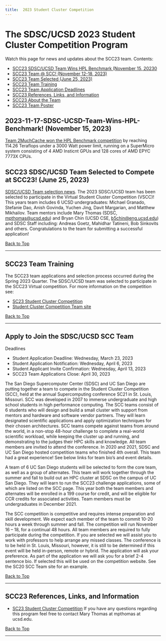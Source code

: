 ```yaml
---
title:  2023 Student Cluster Competition
---
```


# The SDSC/UCSD 2023 Student Cluster Competition Program 

Watch this page for news and updates about the SCC23 team.
<a name="top">Contents:
* [SCC23 SDSC/UCSD Team Wins HPL Benchmark (November 15, 20230](hpl-win)
* [SCC23 Team @ SCC! (November 12-18, 2023)](2MuchCache-at-SCC23)
* [SCC23 Team Selected (June 25, 2023)](#news-selected)
* [SCC23 Team Training](#training)
* [SCC23 Team Application Deadlines](#apply)
* [SCC23 References, Links, and Information](#refs)
* [SCC23 About the Team](scc22TeamInfo)
* [SCC23 Team Poster](https://drive.google.com/file/d/1BlJZ-kYYWZMzM_Qm-e9_crYuekmrhlUm/preview)

## 2023-11-17-SDSC-UCSD-Team-Wins-HPL-Benchmark! (November 15, 2023)<a name="hpl-win"></a>
[Team 2MuchCache won the HPL Benchmark competition](https://hpc-students.sdsc.edu/2011-11-17-SDSC-UCSD-Team-Wins-HPL-Benchmark/) by reaching 114.26 Teraflops under a 3000 Watt power limit, running on a SuperMicro system consisting of  4 AMD Insticnt GPUs and 128 cores of AMD EPYC 7773X CPUs.

## SCC23 SDSC/UCSD Team Selected to Compete at SCC23! (June 25, 2023)<a name="news-selected"></a>

[SDSC/UCSD Team selection news](https://hpc-students.sdsc.edu/2023-06-18-SDSC-UCSD-Team-Selected-for-SCC23/). The 2023 SDSC/UCSD team has been selected to participate in the Virtual Student Cluster Competition (VSCC)! This years team includes 6 UCSD undergraduates:  Michael Granado, Stefanie Dao, Anish Govinda, Yuchen Jing, Davit Margarian, and Matthew Mikhailov. Team mentors include Mary Thomas (SDSC, mpthomas@ucsd.edu) and Bryan Chin (UCSD CSE, b5chin@eng.ucsd.edu) and SDSC Staff including: Andreas Goetz, Mahidhar Tatineni, Bob Sinkovits and others. Congratulations to the team for submitting a successful application!

[Back to Top](#top)
<hr>
    
## SCC23 Team Training<a name="training"></a>

The SCC23 team applications and selection process occurred during the Spring 2023 Quarter. The SDSC/UCSD team was selected to participate in the SCC23 Virtual competition. For more information on the competition see: </p>

-   [SC23 Student Cluster Competition](https://sc23.supercomputing.org/program/studentssc/student-cluster-competition/)
-   [Student Cluster Competition Team site](https://www.studentclustercompetition.us/)

[Back to Top](#top)
<hr>

## Apply to Join the SDSC/UCSD SCC Team<a name="apply"></a>

Deadlines
* Student Application Deadline: Wednesday, March 23, 2023
* Student Application Notification: Wednesday, April 6, 2023
* Student Applicant Invite Confirmation: Wednesday, April 13, 2023
* SCC23 Team Applications Close: April 30, 2023

The San Diego Supercomputer Center (SDSC) and UC San Diego are putting together a team to compete in the Student Cluster Competition (SCC), held at the annual Supercomputing conference SC21 in St. Louis, Missouri. SCC was developed in 2007 to immerse undergraduate and high school students in high performance computing. The SCC teams consist of 6 students who will design and build a small cluster with support from mentors and hardware and software vendor partners. They will learn designated scientific applications and apply optimization techniques for their chosen architectures. SCC teams compete against teams from around the world, in a non-stop 48-hour challenge to complete a real-world scientific workload, while keeping the cluster up and running, and demonstrating to the judges their HPC skills and knowledge. All team members are invited to attend the conference. In 2020 and 2021, SDSC and UC San Diego hosted competition teams who finished 4th overall. This team had a great experience! See below links for team bio’s and event details.

A team of 6 UC San Diego students will be selected to form the core team, as well as a group of alternates. This team will work together through the summer and fall to build out an HPC cluster at SDSC on the campus of UC San Diego. They will learn to run the SCC23 challenge applications, some of which are listed on the SCC page. This year both the team members and alternates will be enrolled in a 199 course for credit, and will be eligible for CCR credits for associated activities. Team members must be undergraduates in December 2021.

The SCC competition is competitive and requires intense preparation and skill development. We expect each member of the team to commit 10-20 hours a week through summer and fall. The competition will run November 16 – 18, for a continual 48 hours. All team members are required to fully participate during the competition. If you are selected we will assist you to work with professors to help arrange any missed classes. The conference is to be held in St. Louis, Missouri, however, it is still to be determined if this event will be held in-person, remote or hybrid. The application will ask your preference. As part of the application we will ask you for a brief 2-4 sentence bio. If selected this will be used on the competition website. See the SC20 SCC Team site for an example.

[Back to Top](#top)
<hr>

## SCC23 References, Links, and Information<a name="refs"></a>

-   [SC23 Student Cluster Competition](https://sc23.supercomputing.org/program/studentssc/student-cluster-competition/)
    If you have any questions regarding this program feel free to contact Mary Thomas at mpthomas at ucsd.edu.

[Back to Top](#top)
<hr>
